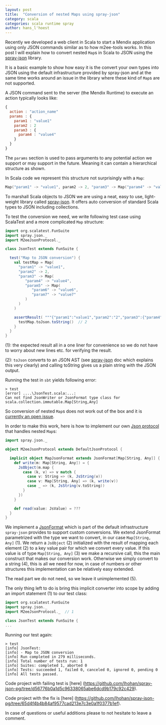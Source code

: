 ```yaml
---
layout: post
title:  "Conversion of nested Maps using spray-json"
category: scala
categories: scala runtime spray
author: hans_l'hoest
---
```


Recently we developed a web client in Scala to start a Mendix application using only JSON commands similar as to how m2ee-tools works.
In this post I will explain how to convert nested `Map`s in Scala to JSON using the [spray-json](https://github.com/spray/spray-json) library.

It is a basic example to show how easy it is the convert your own types into JSON using the default infrastructure provided by spray-json and
at the same time works around an issue in the library where these kind of `Map`s are not supported.

A JSON command sent to the server (the Mendix Runtime) to execute an action typically looks like:

```javascript
{
  action : "action_name"
  params : {
    param1 : "value1"
    param2 : 2
    param3 : {
      param4 : "value4"
    }
  }
}
```

The `params` section is used to pass arguments to any potential action we support or may support in the future.
Meaning it can contain a hierarchical structure as shown.

In Scala code we represent this structure not surprisingly with a `Map`:

```scala
Map("param1" -> "value1", param2 -> 2, "param3" -> Map("param4" -> "value4"))
```

To marshall Scala objects to JSON we are using a neat, easy to use, light-weight library called [spray-json](https://github.com/spray/spray-json).
It offers auto conversion of standard Scala types to JSON including collections.

To test the conversion we need, we write following test case using ScalaTest and a more complicated `Map` structure:

```scala
import org.scalatest.FunSuite
import spray.json._
import M2eeJsonProtocol._

class JsonTest extends FunSuite {

  test("Map to JSON conversion") {
    val testMap = Map(
      "param1" -> "value1",
      "param2" -> 2,
      "param3" -> Map(
         "param4" -> "value4",
         "param5" -> Map(
            "param6" -> "value6",
            "param7" -> "value7"
         )
      )
    )

    assertResult( """{"param1":"value1","param2":"2","param3":{"param4":"value4","param5":{"param6":"value6","param7":"value7"}}}""") {  // 1
      testMap.toJson.toString()  // 2
    }
  }
}

```

(1): the expected result all in a one liner for convenience so we do not have to worry about new lines etc. for verifying the result.

(2): `toJson` converts to an JSON AST (see [spray-json](https://github.com/spray/spray-json) doc which explains this very clearly) and calling toString gives us a plain string with the JSON output.

Running the test in `sbt` yields following error:

```
> test
[error] ....\JsonTest.scala:...:
Can not find JsonWriter or JsonFormat type class for scala.collection.immutable.Map[String,Any]
```

So conversion of nested `Map`s does not work out of the box and it is [currently an open issue](https://github.com/spray/spray-json/issues/33).

In order to make this work, here is how to implement our own [Json protocol](https://github.com/spray/spray-json#jsonprotocol) that handles nested `Map`s:

```scala
import spray.json._

object M2eeJsonProtocol extends DefaultJsonProtocol {

  implicit object MapJsonFormat extends JsonFormat[Map[String, Any]] { // 1
    def write(m: Map[String, Any]) = {
      JsObject(m.map {                                                 // 2
        case (k, v) => v match {
          case v: String => (k, JsString(v))
          case v: Map[String, Any] => (k, write(v))                    // 3
          case _ => (k, JsString(v.toString))                          // 4
        }
      })
    }

    def read(value: JsValue) = ???                                     // 5
  }
}
```

We implement a [JsonFormat](https://github.com/spray/spray-json#jsonprotocol) which is part of the default infrastructure `spray-json` provides to support custom conversions. 
We extend JsonFormat parametrized with the type we want to convert, in our case `Map[String, Any]` (1). 
We return a `JsObject` (2) initialized with the result of mapping each element (2) to a key value pair for which we convert every value. 
If this value is of type `Map[String, Any]` (3) we make a recursive call, this the main construct that makes our conversion work. 
Otherwise we simply convert to a string (4), this is all we need for now, in case of numbers or other structures this implementation can be relatively easy extended.

The read part we do not need, so we leave it unimplemented (5).     

The only thing left to do is bring this implicit converter into scope by adding an import statement (1) to our test class:

```scala
import org.scalatest.FunSuite
import spray.json._
import M2eeJsonProtocol._  // 1

class JsonTest extends FunSuite {
...
```


Running our test again:

```
> test
[info] JsonTest:
[info] - Map to JSON conversion
[info] Run completed in 279 milliseconds.
[info] Total number of tests run: 1
[info] Suites: completed 1, aborted 0
[info] Tests: succeeded 1, failed 0, canceled 0, ignored 0, pending 0
[info] All tests passed.
```

Code project with failing test is [here] (https://github.com/lhohan/spray-json-pg/tree/d56776b0a1d5c96338065abe6dcd9b179c92c429).

Code project with the fix is [here] (https://github.com/lhohan/spray-json-pg/tree/65d4f4b4b84af9577cad213e7c3e0a1f0377b1ef).

In case of questions or useful additions please to not hesitate to leave a comment.
